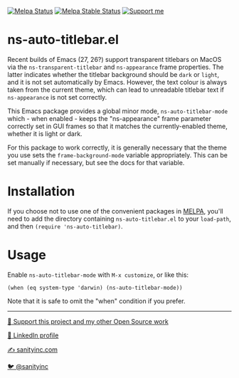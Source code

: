 [![Melpa Status](http://melpa.org/packages/ns-auto-titlebar-badge.svg)](http://melpa.org/#/ns-auto-titlebar)
[![Melpa Stable Status](http://stable.melpa.org/packages/ns-auto-titlebar-badge.svg)](http://stable.melpa.org/#/ns-auto-titlebar)
<a href="https://www.patreon.com/sanityinc"><img alt="Support me" src="https://img.shields.io/badge/Support%20Me-%F0%9F%92%97-ff69b4.svg"></a>

ns-auto-titlebar.el
===================

Recent builds of Emacs (27, 26?) support transparent titlebars on
MacOS via the `ns-transparent-titlebar` and `ns-appearance` frame
properties. The latter indicates whether the titlebar background
should be `dark` or `light`, and it is not set automatically by
Emacs. However, the text colour is always taken from the current
theme, which can lead to unreadable titlebar text if `ns-appearance`
is not set correctly.

This Emacs package provides a global minor mode,
`ns-auto-titlebar-mode` which - when enabled - keeps the
"ns-appearance" frame parameter correctly set in GUI frames so that it
matches the currently-enabled theme, whether it is light or dark.

For this package to work correctly, it is generally necessary that the
theme you use sets the `frame-background-mode` variable appropriately.
This can be set manually if necessary, but see the docs for that
variable.

Installation
=============

If you choose not to use one of the convenient
packages in [MELPA][melpa], you'll need to
add the directory containing `ns-auto-titlebar.el` to your `load-path`, and
then `(require 'ns-auto-titlebar)`.

Usage
=====

Enable `ns-auto-titlebar-mode` with `M-x customize`, or like this:

```elisp
(when (eq system-type 'darwin) (ns-auto-titlebar-mode))
```
Note that it is safe to omit the "when" condition if you prefer.

[melpa]: http://melpa.org

<hr>


[💝 Support this project and my other Open Source work](https://www.patreon.com/sanityinc)

[💼 LinkedIn profile](https://uk.linkedin.com/in/stevepurcell)

[✍ sanityinc.com](http://www.sanityinc.com/)

[🐦 @sanityinc](https://twitter.com/sanityinc)
